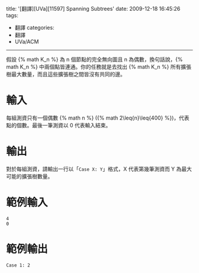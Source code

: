 title: '[翻譯][UVa][11597] Spanning Subtrees'
date: 2009-12-18 16:45:26
tags:
- 翻譯
categories:
- 翻譯
- UVa/ACM
---

假設 {% math K_n %} 為 n 個節點的完全無向圖且 n 為偶數，換句話說，{% math K_n %} 中兩個點皆連通。你的任務就是去找出 {% math K_n %} 所有擴張樹最大數量，而且這些擴張樹之間皆沒有共同的邊。

<!-- more -->

# 輸入

每組測資只有一個偶數 {% math n %} ({% math 2\leq{n}\leq{400} %})，代表點的個數。最後一筆測資以 0 代表輸入結束。

# 輸出

對於每組測資，請輸出一行以「`Case X: Y`」格式，X 代表第幾筆測資而 Y 為最大可能的擴張樹數量。

# 範例輸入

``` text
4
0
```

# 範例輸出

``` text
Case 1: 2
```